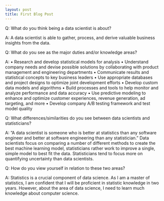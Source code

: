 ```yaml
---
layout: post
title: First Blog Post
---
```


Q: What do you think being a data scientist is about?  

A:  A data scientist is able to gather, process, and derive valuable business insights from  the data.

Q: What do you see as the major duties and/or knowledge areas? 

A:
•	Research and develop statistical models for analysis
•	Understand company needs and devise possible solutions by collaborating with product management and engineering departments
•	Communicate results and statistical concepts to key business leaders
•	Use appropriate databases and project designs to optimize joint development efforts
•	Develop custom data models and algorithms
•	Build processes and tools to help monitor and analyze performance and data accuracy
•	Use predictive modeling to enhance and optimize customer experiences, revenue generation, ad targeting, and more
•	Develop company A/B testing framework and test model quality

 Q: What differences/similarities do you see between data scientists and statisticians? 
 
 A: ”A data scientist is someone who is better at statistics than any software engineer and better at software engineering than any statistician.” Data scientists focus on comparing a number of different methods to create the best machine learning model, statisticians rather work to improve a single, simple model to best fit the data. Statisticians tend to focus more on quantifying uncertainty than data scientists. 




Q: How do you view yourself in relation to these two areas?

A: Statistics is a crucial component of data science. As I am a master of statistics, I am confident that I will be proficient in statistic knowledge in two years. However, about the area of data science, I need to learn much knowledge about computer science.
